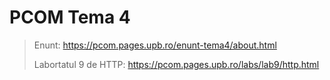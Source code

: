 # PCOM Tema 4
> Enunt: https://pcom.pages.upb.ro/enunt-tema4/about.html
>
> Labortatul 9 de HTTP: https://pcom.pages.upb.ro/labs/lab9/http.html


